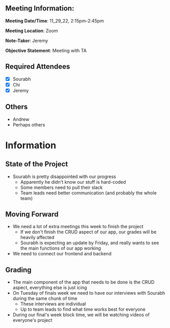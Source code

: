 ## Meeting Information:

__Meeting Date/Time__: 11_29_22, 2:15pm-2:45pm

__Meeting Location__: Zoom

__Note-Taker__: Jeremy

__Objective Statement__: Meeting with TA

## Required Attendees
- [x] Sourabh
- [x] Chi
- [x] Jeremy

## Others
- Andrew
- Perhaps others

# Information

## State of the Project

- Sourabh is pretty disappointed with our progress
  - Apparently he didn't know our stuff is hard-coded
  - Some members need to pull their slack
  - Team leads need better communication (and probably the whole team)

## Moving Forward

- We need a lot of extra meetings this week to finish the project
  - If we don't finish the CRUD aspect of our app, our grades will be heavily affected
  - Sourabh is expecting an update by Friday, and really wants to see the main functions of our app working
- We need to connect our frontend and backend

## Grading

- The main component of the app that needs to be done is the CRUD aspect, everything else is just icing
- On Tuesday of finals week we need to have our interviews with Sourabh during the same chunk of time
  - These interviews are individual
  - Up to team leads to find what time works best for everyone
- During our final's week block time, we will be watching videos of everyone's project